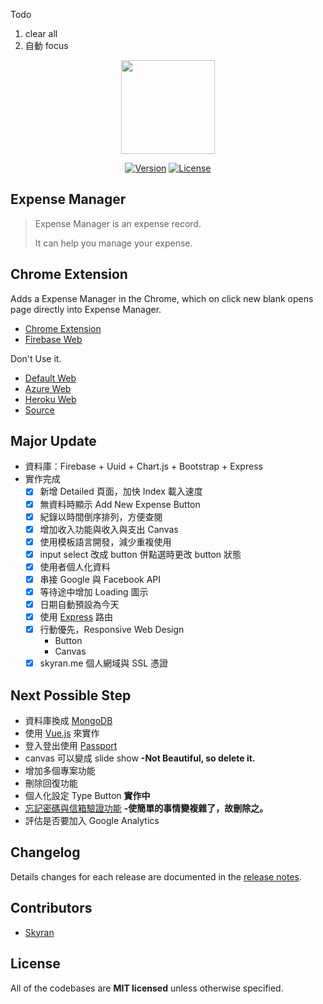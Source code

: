 Todo

1. clear all
2. 自動 focus

<p align="center"><a href="#" target="_blank"><img width="150" src="https://github.com/skyran1278/Expense-Manager/blob/firebase/icons/playstore/icon.png"></a></p>

<p align="center">
<!--   <a href="/"><img src="https://img.shields.io/github/downloads/skyran1278/20170324-Account/latest/total.svg" alt="Downloads"></a> -->
  <a href="#"><img src="https://img.shields.io/github/release/skyran1278/Expense-Manager.svg" alt="Version"></a>
  <a href="#"><img src="https://img.shields.io/github/license/skyran1278/Expense-Manager.svg" alt="License"></a>
</p>

## Expense Manager

> Expense Manager is an expense record.
>
> It can help you manage your expense.

## Chrome Extension

Adds a Expense Manager in the Chrome, which on click new blank opens page directly into Expense Manager.

- [Chrome Extension](https://goo.gl/YPmDnM)
- [Firebase Web](https://expense-manager-eacea.web.app)

Don't Use it.

- [Default Web](https://skyran.me)
- [Azure Web](http://expense-manager.azurewebsites.net)
- [Heroku Web](https://expense-manger.herokuapp.com)
- [Source](https://github.com/skyran1278/Expense-Manager/tree/master/docs)

## Major Update

- 資料庫：Firebase + Uuid + Chart.js + Bootstrap + Express
- 實作完成
  - [x] 新增 Detailed 頁面，加快 Index 載入速度
  - [x] 無資料時顯示 Add New Expense Button
  - [x] 紀錄以時間倒序排列，方便查閱
  - [x] 增加收入功能與收入與支出 Canvas
  - [x] 使用模板語言開發，減少重複使用
  - [x] input select 改成 button 併點選時更改 button 狀態
  - [x] 使用者個人化資料
  - [x] 串接 Google 與 Facebook API
  - [x] 等待途中增加 Loading 圖示
  - [x] 日期自動預設為今天
  - [x] 使用 [Express](http://expressjs.com/zh-tw/) 路由
  - [x] 行動優先，Responsive Web Design
    - Button
    - Canvas
  - [x] skyran.me 個人網域與 SSL 憑證

## Next Possible Step

- 資料庫換成 [MongoDB](https://www.mongodb.com/)
- 使用 [Vue.js](https://cn.vuejs.org/v2/guide/) 來實作
- 登入登出使用 [Passport](http://passportjs.org/)
- canvas 可以變成 slide show **-Not Beautiful, so delete it.**
- 增加多個專案功能
- 刪除回復功能
- 個人化設定 Type Button **實作中**
- [忘記密碼與信箱驗證功能](https://firebase.google.com/docs/auth/web/manage-users#send_a_user_a_verification_email) **-使簡單的事情變複雜了，故刪除之。**
- 評估是否要加入 Google Analytics

## Changelog

Details changes for each release are documented in the [release notes](https://github.com/skyran1278/20170324_ExpenseManager/releases).

## Contributors

- [Skyran](https://github.com/skyran1278)

## License

All of the codebases are **MIT licensed** unless otherwise specified.
